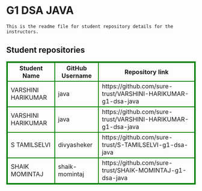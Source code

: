 # G1 DSA JAVA
    This is the readme file for student repository details for the instructors.
## Student repositories 
<table style="border : 2px solid green; width:100%;">
<tr >
<th style="border : 2px solid green;">Student Name</th>
<th style="border : 2px solid green;">GitHub Username</th>
<th style="border : 2px solid green;">Repository link</th>
</tr>
<tr style="border : 2px solid green;">
<td style="border : 2px solid green;">VARSHINI HARIKUMAR</td> 

<td style="border : 2px solid green;">java</td> 

<td style="border : 2px solid green;">https://github.com/sure-trust/VARSHINI-HARIKUMAR-g1-dsa-java</td> 
</tr>

<tr style="border : 2px solid green;">
<td style="border : 2px solid green;">VARSHINI HARIKUMAR</td> 

<td style="border : 2px solid green;">java</td> 

<td style="border : 2px solid green;">https://github.com/sure-trust/VARSHINI-HARIKUMAR-g1-dsa-java</td> 
</tr>

<tr style="border : 2px solid green;">
<td style="border : 2px solid green;">S TAMILSELVI</td> 

<td style="border : 2px solid green;">divyasheker</td> 

<td style="border : 2px solid green;">https://github.com/sure-trust/S-TAMILSELVI-g1-dsa-java</td> 
</tr>

<tr style="border : 2px solid green;">
<td style="border : 2px solid green;">SHAIK MOMINTAJ</td> 

<td style="border : 2px solid green;">shaik-momintaj</td> 

<td style="border : 2px solid green;">https://github.com/sure-trust/SHAIK-MOMINTAJ-g1-dsa-java</td> 
</tr>

